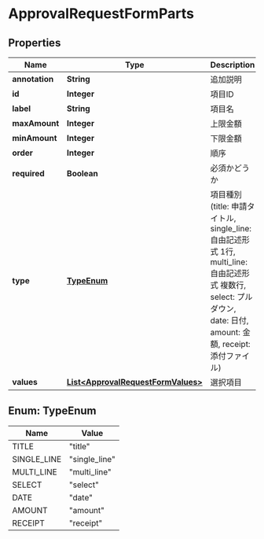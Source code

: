 

# ApprovalRequestFormParts

## Properties

Name | Type | Description | Notes
------------ | ------------- | ------------- | -------------
**annotation** | **String** | 追加説明 |  [optional]
**id** | **Integer** | 項目ID | 
**label** | **String** | 項目名 |  [optional]
**maxAmount** | **Integer** | 上限金額 |  [optional]
**minAmount** | **Integer** | 下限金額 |  [optional]
**order** | **Integer** | 順序 |  [optional]
**required** | **Boolean** | 必須かどうか |  [optional]
**type** | [**TypeEnum**](#TypeEnum) | 項目種別 (title: 申請タイトル, single_line: 自由記述形式 1行, multi_line: 自由記述形式 複数行, select: プルダウン, date: 日付, amount: 金額, receipt: 添付ファイル) |  [optional]
**values** | [**List&lt;ApprovalRequestFormValues&gt;**](ApprovalRequestFormValues.md) | 選択項目 |  [optional]



## Enum: TypeEnum

Name | Value
---- | -----
TITLE | &quot;title&quot;
SINGLE_LINE | &quot;single_line&quot;
MULTI_LINE | &quot;multi_line&quot;
SELECT | &quot;select&quot;
DATE | &quot;date&quot;
AMOUNT | &quot;amount&quot;
RECEIPT | &quot;receipt&quot;



